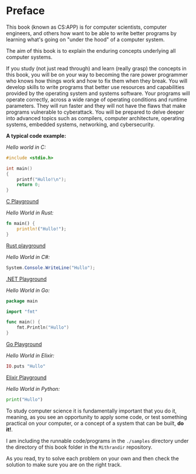 # Preface

This book (known as CS:APP) is for computer scientists, computer engineers, and others
how want to be able to write better programs by learning what's going on "under the
hood" of a computer system.

The aim of this book is to explain the enduring concepts underlying all computer
systems.

If you study (not just read through) and learn (really grasp) the concepts in this
book, you will be on your way to becoming the rare power programmer who knows how
things work and how to fix them when they break. You will develop skills to write
programs that better use resources and capabilities provided by the operating system
and systems software. Your programs will operate correctly, across a wide range of
operating conditions and runtime parameters. They will run faster and they will not
have the flaws that make programs vulnerable to cyberattack. You will be prepared
to delve deeper into advanced topics such as compilers, computer architecture,
operating systems, embedded systems, networking, and cybersecurity.

**A typical code example:**

*Hello world in C:*

```c
#include <stdio.h>

int main()
{
	printf("Hullo!\n");
	return 0;
}
```

[C Playground](https://www.onlinegdb.com/online_c_compiler)

*Hello World in Rust:*

```rust
fn main() {
	println!("Hullo!");
}
```

[Rust playground](https://play.rust-lang.org/?version=stable&mode=debug&edition=2021)

*Hello World in C#:*

```csharp
System.Console.WriteLine("Hullo");
```

[.NET Playground](https://dotnetfiddle.net/)

*Hello World in Go:*

```go
package main

import "fmt"

func main() {
	fmt.Println("Hullo")
}
```

[Go Playground](https://go.dev/play/)

*Hello World in Elixir:*

```elixir
IO.puts "Hullo"
```

[Elixir Playground](https://www.jdoodle.com/execute-elixir-online/)

*Hello World in Python:*

```python
print("Hullo")
```

To study computer science it is fundamentally important that you do it, meaning,
as you see an opportunity to apply some code, or test something practical on your
computer, or a concept of a system that can be built, **do it!**.

I am including the runnable code/programs in the `./samples` directory under the
directory of this book folder in the `Mithrandir` repository.

As you read, try to solve each problem on your own and then check the solution
to make sure you are on the right track.
